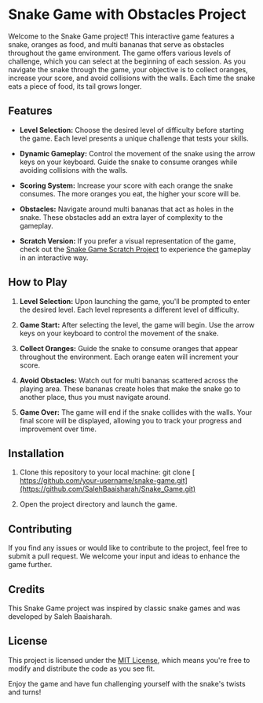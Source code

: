 # Snake Game with Obstacles Project


Welcome to the Snake Game project! This interactive game features a snake, oranges as food, and multi bananas that serve as obstacles throughout the game environment. The game offers various levels of challenge, which you can select at the beginning of each session. As you navigate the snake through the game, your objective is to collect oranges, increase your score, and avoid collisions with the walls. Each time the snake eats a piece of food, its tail grows longer.

## Features

- **Level Selection:** Choose the desired level of difficulty before starting the game. Each level presents a unique challenge that tests your skills.

- **Dynamic Gameplay:** Control the movement of the snake using the arrow keys on your keyboard. Guide the snake to consume oranges while avoiding collisions with the walls.

- **Scoring System:** Increase your score with each orange the snake consumes. The more oranges you eat, the higher your score will be.

- **Obstacles:** Navigate around multi bananas that act as holes in the snake. These obstacles add an extra layer of complexity to the gameplay.

- **Scratch Version:** If you prefer a visual representation of the game, check out the [Snake Game Scratch Project](https://scratch.mit.edu/projects/884043346) to experience the gameplay in an interactive way.

## How to Play

1. **Level Selection:** Upon launching the game, you'll be prompted to enter the desired level. Each level represents a different level of difficulty.

2. **Game Start:** After selecting the level, the game will begin. Use the arrow keys on your keyboard to control the movement of the snake.

3. **Collect Oranges:** Guide the snake to consume oranges that appear throughout the environment. Each orange eaten will increment your score.

4. **Avoid Obstacles:** Watch out for multi bananas scattered across the playing area. These bananas create holes that make the snake go to another place, thus you must navigate around.

5. **Game Over:** The game will end if the snake collides with the walls. Your final score will be displayed, allowing you to track your progress and improvement over time.

## Installation

1. Clone this repository to your local machine:
 git clone [ https://github.com/your-username/snake-game.git](https://github.com/SalehBaaisharah/Snake_Game.git)


2. Open the project directory and launch the game.

## Contributing

If you find any issues or would like to contribute to the project, feel free to submit a pull request. We welcome your input and ideas to enhance the game further.

## Credits

This Snake Game project was inspired by classic snake games and was developed by Saleh Baaisharah. 

## License

This project is licensed under the [MIT License](LICENSE), which means you're free to modify and distribute the code as you see fit.

Enjoy the game and have fun challenging yourself with the snake's twists and turns!



